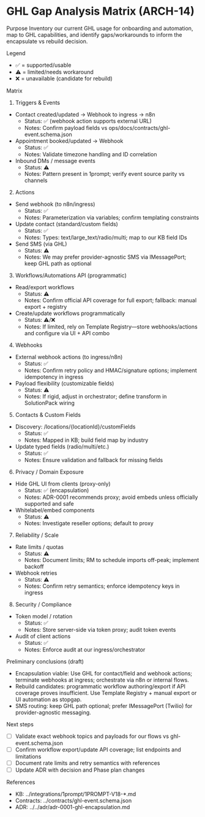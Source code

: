 # GHL Gap Analysis Matrix (ARCH-14)

Purpose
Inventory our current GHL usage for onboarding and automation, map to GHL capabilities, and identify gaps/workarounds to inform the encapsulate vs rebuild decision.

Legend
- ✅ = supported/usable
- ⚠️ = limited/needs workaround
- ❌ = unavailable (candidate for rebuild)

Matrix

1) Triggers & Events
- Contact created/updated → Webhook to ingress → n8n
  - Status: ✅ (webhook action supports external URL)
  - Notes: Confirm payload fields vs ops/docs/contracts/ghl-event.schema.json
- Appointment booked/updated → Webhook
  - Status: ✅
  - Notes: Validate timezone handling and ID correlation
- Inbound DMs / message events
  - Status: ⚠️
  - Notes: Pattern present in 1prompt; verify event source parity vs channels

2) Actions
- Send webhook (to n8n/ingress)
  - Status: ✅
  - Notes: Parameterization via variables; confirm templating constraints
- Update contact (standard/custom fields)
  - Status: ✅
  - Notes: Types: text/large_text/radio/multi; map to our KB field IDs
- Send SMS (via GHL)
  - Status: ⚠️
  - Notes: We may prefer provider-agnostic SMS via IMessagePort; keep GHL path as optional

3) Workflows/Automations API (programmatic)
- Read/export workflows
  - Status: ⚠️
  - Notes: Confirm official API coverage for full export; fallback: manual export + registry
- Create/update workflows programmatically
  - Status: ⚠️/❌
  - Notes: If limited, rely on Template Registry—store webhooks/actions and configure via UI + API combo

4) Webhooks
- External webhook actions (to ingress/n8n)
  - Status: ✅
  - Notes: Confirm retry policy and HMAC/signature options; implement idempotency in ingress
- Payload flexibility (customizable fields)
  - Status: ⚠️
  - Notes: If rigid, adjust in orchestrator; define transform in SolutionPack wiring

5) Contacts & Custom Fields
- Discovery: /locations/{locationId}/customFields
  - Status: ✅
  - Notes: Mapped in KB; build field map by industry
- Update typed fields (radio/multi/etc.)
  - Status: ✅
  - Notes: Ensure validation and fallback for missing fields

6) Privacy / Domain Exposure
- Hide GHL UI from clients (proxy-only)
  - Status: ✅ (encapsulation)
  - Notes: ADR-0001 recommends proxy; avoid embeds unless officially supported and safe
- Whitelabel/embed components
  - Status: ⚠️
  - Notes: Investigate reseller options; default to proxy

7) Reliability / Scale
- Rate limits / quotas
  - Status: ⚠️
  - Notes: Document limits; RM to schedule imports off-peak; implement backoff
- Webhook retries
  - Status: ⚠️
  - Notes: Confirm retry semantics; enforce idempotency keys in ingress

8) Security / Compliance
- Token model / rotation
  - Status: ✅
  - Notes: Store server-side via token proxy; audit token events
- Audit of client actions
  - Status: ✅
  - Notes: Enforce audit at our ingress/orchestrator

Preliminary conclusions (draft)
- Encapsulation viable: Use GHL for contact/field and webhook actions; terminate webhooks at ingress; orchestrate via n8n or internal flows.
- Rebuild candidates: programmatic workflow authoring/export if API coverage proves insufficient. Use Template Registry + manual export or UI automation as stopgap.
- SMS routing: keep GHL path optional; prefer IMessagePort (Twilio) for provider-agnostic messaging.

Next steps
- [ ] Validate exact webhook topics and payloads for our flows vs ghl-event.schema.json
- [ ] Confirm workflow export/update API coverage; list endpoints and limitations
- [ ] Document rate limits and retry semantics with references
- [ ] Update ADR with decision and Phase plan changes

References
- KB: ../integrations/1prompt/1PROMPT-V18-*.md
- Contracts: ../contracts/ghl-event.schema.json
- ADR: ../../adr/adr-0001-ghl-encapsulation.md
